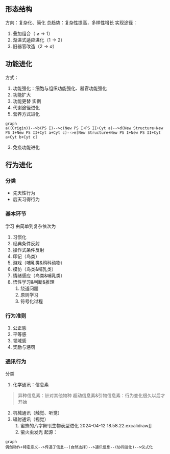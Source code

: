 ## 形态结构
方向：复杂化、简化
总趋势：复杂性提高，多样性增长
实现途径：
1. 叠加组合（ $\varnothing\rightarrow1$）
2. 渐进式适应进化（$1\rightarrow2$）
3. 旧器官改造（$2\rightarrow a$）
## 功能进化
方式：
1. 功能强化：细胞与组织功能强化、器官功能强化
2. 功能扩大
3. 功能更替
实例
1. 代谢途径进化
2. 营养方式进化
```mermaid
graph
a((Origin))-->b(PS I)-->c(New PS I+PS II+Cyt a)-->d(New Structure+New PS I+New PS II+Cyt a+Cyt c)-->e[New Structure+New PS I+New PS II+Cyt a+Cyt b+Cyt c]
```
3. 免疫功能进化
## 行为进化
### 分类
- 先天性行为
- 后天习得行为
### 基本环节
学习
由简单到复杂依次为
1. 习惯化
2. 经典条件反射
3. 操作式条件反射
4. 印记（鸟类）
5. 游戏（哺乳类&鸦科动物）
6. 模仿（鸟类&哺乳类）
7. 情绪感应（鸟类&哺乳类）
8. 悟性学习&判断&推理
	1. 绕道问题
	2. 原则学习
	3. 符号化过程
### 行为准则
1. 公正感
2. 平等感
3. 领域感
4. 奖励与惩罚
### 通讯行为
分类
1. 化学通讯：信息素
>异种信息素：针对其他物种
>超动信息素&引物信息素：行为变化很久以后才开始 
2. 机械通讯（触觉、听觉）
3. 辐射通讯（视觉）
	1. 蜜蜂的八字舞![[生物表型进化 2024-04-12 18.58.22.excalidraw]]
	2. 萤火虫发光
起源：
```mermaid
graph
偶然动作+特定意义-->传递了信息--(自然选择)-->通讯信息--(协同进化)-->仪式化
```
